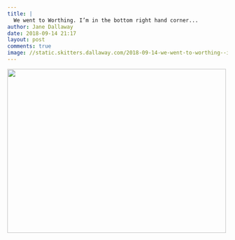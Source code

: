 ```yaml
---
title: |
  We went to Worthing. I’m in the bottom right hand corner...
author: Jane Dallaway
date: 2018-09-14 21:17
layout: post
comments: true
image: //static.skitters.dallaway.com/2018-09-14-we-went-to-worthing--i-m-in-the-bottom-right-hand-corner-thumb-1-IMG-7003.JPG
---
```


<div>
        <a href="//static.skitters.dallaway.com/2018-09-14-we-went-to-worthing--i-m-in-the-bottom-right-hand-corner-fullsize-1-IMG-7003.JPG">
          <img src="//static.skitters.dallaway.com/2018-09-14-we-went-to-worthing--i-m-in-the-bottom-right-hand-corner-thumb-1-IMG-7003.JPG" width="500" height="375"/>
        </a>
      </div>


  
      